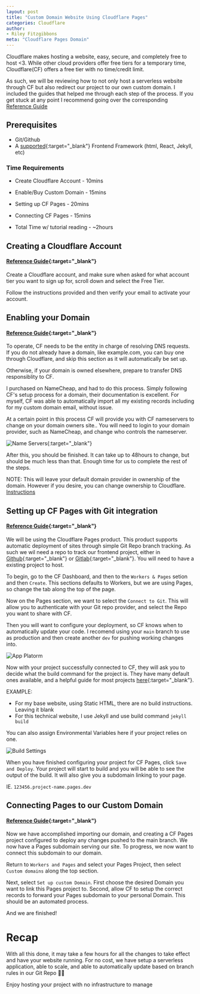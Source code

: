 ```yaml
---
layout: post
title: "Custom Domain Website Using Cloudflare Pages"
categories: Cloudflare
author:
- Riley Fitzgibbons
meta: "Cloudflare Pages Domain"
---
```


Cloudflare makes hosting a website, easy, secure, and completely free to host <3. While other cloud providers offer free tiers for a temporary time, Cloudflare(CF) offers a free tier with no time/credit limit.

As such, we will be reviewing how to not only host a serverless website through CF but also redirect our project to our own custom domain. I included the guides that helped me through each step of the process. If you get stuck at any point I recommend going over the corresponding [Reference Guide]()


## Prerequisites
- Git/Github
- A [supported](https://developers.cloudflare.com/pages/framework-guides/){:target="_blank"} Frontend Framework (html, React, Jekyll, etc)

### Time Requirements
- Create Cloudflare Account - 10mins
- Enable/Buy Custom Domain - 15mins
- Setting up CF Pages - 20mins
- Connecting CF Pages - 15mins

- Total Time w/ tutorial reading - ~2hours

## Creating a Cloudflare Account
#### [Reference Guide](https://developers.cloudflare.com/fundamentals/setup/account/create-account/){:target="_blank"}

Create a Cloudflare account, and make sure when asked for what account tier you want to sign up for, scroll down and select the Free Tier.

Follow the instructions provided and then verify your email to activate your account.


## Enabling your Domain
#### [Reference Guide](https://developers.cloudflare.com/dns/zone-setups/full-setup/setup/){:target="_blank"}

To operate, CF needs to be the entity in charge of resolving DNS requests. If you do not already have a domain, like example.com, you can buy one through Cloudflare, and skip this section as it will automatically be set up.

Otherwise, if your domain is owned elsewhere, prepare to transfer DNS responsiblity to CF. 

I purchased on NameCheap, and had to do this process. Simply following CF's setup process for a domain, their documentation is excellent. For myself, CF was able to automatically import all my existing records including for my custom domain email, without issue.

At a certain point in this process CF will provide you with CF nameservers to change on your domain owners site.. You will need to login to your domain provider, such as NameCheap, and change who controls the nameserver. 

![Name Servers](https://namecheap.simplekb.com/SiteContents/2-7C22D5236A4543EB827F3BD8936E153E/media/cloudflare_13.png){:target="_blank"}

After this, you should be finished. It can take up to 48hours to change, but should be much less than that. Enough time for us to complete the rest of the steps.

NOTE: This will leave your default domain provider in ownership of the domain. However if you desire, you can change ownership to Cloudflare. [Instructions](https://blog.cloudflare.com/a-step-by-step-guide-to-transferring-domains-to-cloudflare/)


## Setting up CF Pages with Git integration
#### [Reference Guide](https://developers.cloudflare.com/pages/get-started/git-integration/){:target="_blank"}

We will be using the Cloudflare Pages product. This product supports automatic deployment of sites through simple Git Repo branch tracking. As such we wil need a repo to track our frontend project, either in [Github](https://github.com){:target="_blank"} or [Gitlab](https://about.gitlab.com){:target="_blank"}. You will need to have a existing project to host. 

To begin, go to the CF Dashboard, and then to the `Workers & Pages` setion and then `Create`. This sections defaults to Workers, but we are using Pages, so change the tab along the top of the page.

Now on the Pages section, we want to select the `Connect to Git`. This will allow you to authenticate with your Git repo provider, and select the Repo you want to share with CF.

Then you will want to configure your deployment, so CF knows when to automatically update your code. I recomend using your `main` branch to use as production and then create another `dev` for pushing working changes into.

![App Platorm](https://developers.cloudflare.com/assets/configuration_hu774af8cdb2f7c56bb2e2fd9cf02dcb70_16909_984x349_resize_q75_box_3-22959921.png)

Now with your project successfully connected to CF, they will ask you to decide what the build command for the project is. They have many default ones available, and a helpful guide for most projects [here](https://developers.cloudflare.com/pages/configuration/build-configuration/){:target="_blank"}.

EXAMPLE: 
- For my base website, using Static HTML, there are no build instructions. Leaving it blank
- For this technical website, I use Jekyll and use build command `jekyll build`

You can also assign Environmental Variables here if your project relies on one.

![Build Settings](https://developers.cloudflare.com/assets/build-settings_hu1a07a3b466d16fdb4b0a086a60111221_31130_966x802_resize_q75_box_3-90892fe7.png)

When you have finished configuring your project for CF Pages, click `Save and Deploy`. Your project will start to build and you will be able to see the output of the build. It will also give you a subdomain linking to your page.

IE. `123456.project-name.pages.dev`

## Connecting Pages to our Custom Domain 
#### [Reference Guide](https://developers.cloudflare.com/pages/how-to/redirect-to-custom-domain/){:target="_blank"}


Now we have accomplished importing our domain, and creating a CF Pages project configured to deploy any changes pushed to the main branch. We now have a Pages subdomain serving our site. To progress, we now want to connect this subdomain to our domain.

Return to `Workers and Pages` and select your Pages Project, then select `Custom domains` along the top section. 

Next, select `Set up custom Domain`. First choose the desired Domain you want to link this Pages project to. Second, allow CF to setup the correct records to forward your Pages subdomain to your personal Domain. This should be an automated process.

And we are finished!

# Recap

With all this done, it may take a few hours for all the changes to take effect and have your website running. For no cost, we have setup a serverless application, able to scale, and able to automatically update based on branch rules in our Git Repo 🎉🎉

Enjoy hosting your project with no infrastructure to manage 
